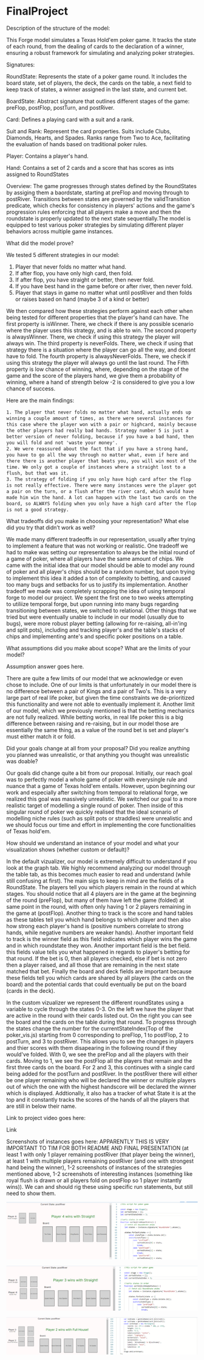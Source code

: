 # FinalProject

Description of the structure of the model:

This Forge model simulates a Texas Hold'em poker game. It tracks the state of each round, from the dealing of cards to the declaration of a winner, ensuring a robust framework for simulating and analyzing poker strategies.

Signatures:

RoundState: Represents the state of a poker game round. It includes the board state, set of players, the deck, the cards on the table, a next field to keep track of states, a winner assigned in the last state, and current bet.

BoardState: Abstract signature that outlines different stages of the game: preFlop, postFlop, postTurn, and postRiver.

Card: Defines a playing card with a suit and a rank.

Suit and Rank: Represent the card properties. Suits include Clubs, Diamonds, Hearts, and Spades. Ranks range from Two to Ace, facilitating the evaluation of hands based on traditional poker rules.

Player: Contains a player's hand.

Hand: Contains a set of 2 cards and a score that has scores as ints assigned to RoundStates

Overview: 
The game progresses through states defined by the RoundStates by assiging them a baordstate, starting at preFlop and moving through to postRiver. Transitions between states are governed by the validTransition predicate, which checks for consistency in players' actions and the game's progression rules enforcing that all players make a move and then the roundstate is properly updated to the next state sequentially.The model is equipped to test various poker strategies by simulating different player behaviors across multiple game instances. 

What did the model prove?

We tested 5 different strategies in our model:
1. Player that never folds no matter what hand.
2. If after flop, you have only high card, then fold.
3. If after flop, you have straight or better, then never fold.
4. If you have best hand in the game before or after river, then never fold.
5. Player that stays in game no matter what until postRiver and then folds or raises based on hand (maybe 3 of a kind or better)

We then compared how these strategies perform against each other when being tested for different properties that the player's hand can have. The first property is isWinner. There, we check if there is any possible scenario where the player uses this strategy, and is able to win. The second property is alwaysWinner. There, we check if using this strategy the player will always win. The third property is neverFolds. There, we check if using that strategy there is a situation where the player can go all the way, and doesnt have to fold. The fourth property is alwaysNeverFolds. There, we check if using this strategy the player will always go until the last round. The Fifth property is low chance of winning, where, depending on the stage of the game and the score of the players hand, we give them a probability of winning, where a hand of strength below -2 is considered to give you a low chance of success.

Here are the main findings:

    1. The player that never folds no matter what hand, actually ends up winning a couple amount of times, as there were several instances for this case where the player won with a pair or highcard, mainly because the other players had really bad hands. Strategy number 5 is just a better version of never folding, because if you have a bad hand, then  you will fold and not 'waste your money'.
    2. We were reassured about the fact that if you have a strong hand, you have to go all the way through no matter what, even if here and there there is another player that beats you, you will win most of the time. We only got a couple of instances where a straight lost to a flush, but that was it. 
    3. The strategy of folding if you only have high card after the flop is not really effective. There were many instances were the player got a pair on the turn, or a flush after the river card, which would have made him win the hand. A lot can happen with the last two cards on the board, so ALWAYS folding when you only have a high card after the flop is not a good strategy.



What tradeoffs did you make in choosing your representation? What else did you try that didn’t work as well?

We made many different tradeoffs in our representation, usually after trying to implement a feature that was not working or realistic. One tradeoff we had to make was setting our representation to always be the initial round of a game of poker, where all players have the same amount of chips. We came with the initial idea that our model should be able to model any round of poker and all player's chips should be a random number, but upon trying to implement this idea it added a ton of complexity to betting, and caused too many bugs and setbacks for us to justify its implementation. Another tradeoff we made was completely scrapping the idea of using temporal forge to model our project. We spent the first one to two weeks attempting to utiliize temporal forge, but upon running into many bugs regarding transitioning between states, we switched to relational. Other things that we tried but were eventually unable to include in our model (usually due to bugs), were more robust player betting (allowing for re-raising, all-in'ing and split pots), including and tracking player's and the table's stacks of chips and implementing ante's and specific poker positions on a table.

What assumptions did you make about scope? What are the limits of your model?

Assumption answer goes here.

There are quite a few limits of our model that we acknowledge or even chose to include. One of our limits is that unfortunately in our model there is no difference between a pair of Kings and a pair of Two's. This is a very large part of real life poker, but given the time constraints we de-prioritized this functionality and were not able to eventually implement it. Another limit of our model, which we previously mentioned is that the betting mechanics are not fully realized. While betting works, in real life poker this is a big difference between raising and re-raising, but in our model those are essentially the same thing, as a value of the round bet is set and player's must either match it or fold.

Did your goals change at all from your proposal? Did you realize anything you planned was unrealistic, or that anything you thought was unrealistic was doable?

Our goals did change quite a bit from our proposal. Initially, our reach goal was to perfectly model a whole game of poker with everysingle rule and nuance that a game of Texas hold'em entails. However, upon beginning our work and especially after switching from temporal to relational forge, we realized this goal was massively unrealistic. We switched our goal to a more realistic target of modelling a single round of poker. Then inside of this singular round of poker we quickly realised that the ideal scenario of modelling niche rules (such as split pots or straddles) were unrealistic and we should focus our time and effort in implementing the core functionalities of Texas hold'em.

How should we understand an instance of your model and what your visualization shows (whether custom or default)?

In the default vizualizer, our model is extremely difficult to understand if you look at the graph tab. We highly recommend analyzing our model through the table tab, as this becomes much easier to read and understand (while still confusing at first). The main sigs to keep in mind are the fields of a RoundState. The players tell you which players remain in the round at which stages. You should notice that all 4 players are in the game at the beginning of the round (preFlop), but many of them have left the game (folded) at same point in the round, with often only having 1 or 2 players remaining in the game at (postFlop). Another thing to track is the score and hand tables as these tables tell you which hand belongs to which player and then also how strong each player's hand is (positive numbers correlate to strong hands, while negative numbers are weaker hands). Another important field to track is the winner field as this field indicates which player wins the game and in which roundstate they won. Another important field is the bet field. this fields value tells you what happened in regards to player's betting for that round. If the bet is 0, then all players checked, else if bet is not zero then a player raised, and all those that are remaining in the next state matched that bet. Finally the board and deck fields are important because these fields tell you which cards are shared by all players (the cards on the board) and the potential cards that could eventually be put on the board (cards in the deck). 

In the custom vizualizer we represent the different roundStates using a variable to cycle through the states 0-3. On the left we have the player that are active in the round with their cards listed out. On the right you can see the board and the cards on the table during that round. To progress through the states change the number for the currentStateIndex(Top of the poker_vis.js) starting from 0 corresponding to preFlop, 1 to postFlop, 2 to postTurn, and 3 to postRiver. This allows you to see the changes in players and thier scores with them disapearing in the following round if they would've folded. With 0, we see the preFlop and all the players with their cards. Moving to 1, we see the postFlop all the players that remain and the first three cards on the board. For 2 and 3, this continues with a single card being added for the postTurn and postRiver. In the postRiver there will either be one player remaining who will be declared the winner or multiple players out of which the one with the highest handscore will be declared the winner which is displayed. Addtionally, it also has a tracker of what State it is at the top and it constantly tracks the scores of the hands of all the players that are still in below their name.

Link to project video goes here:

Link

Screenshots of instances goes here: APPARENTLY THIS IS VERY IMPORTANT TO TIM FOR BOTH README AND FINAL PRESENTATION (at least 1 with only 1 player remaining postRiver (that player being the winner), at least 1 with multiple players remaining postRiver (and one with strongest hand being the winner), 1-2 screenshots of instances of the strategies mentioned above, 1-2 screenshots of interesting instances (something like royal flush is drawn or all players fold on postFlop so 1 player instantly wins)). We can and should rig these using specific run statements, but still need to show them. 

![One player remains and wins with straight](image.png)

![Two players remain](image-1.png)

![Winner with Full House](image-2.png)